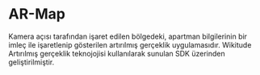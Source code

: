 # AR-Map
Kamera açısı tarafından işaret edilen bölgedeki, apartman bilgilerinin bir imleç ile işaretlenip gösterilen artırılmış gerçeklik uygulamasıdır.
Wikitude Artırılmış gerçeklik teknojojisi kullanılarak sunulan SDK üzerinden geliştirilmiştir.
